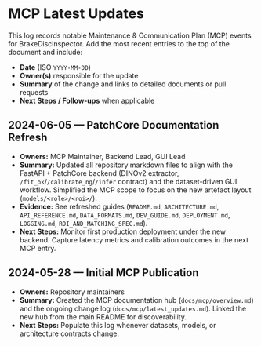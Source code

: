 # MCP Latest Updates

This log records notable Maintenance & Communication Plan (MCP) events for BrakeDiscInspector. Add the most recent entries to the top of the document and include:

- **Date** (ISO `YYYY-MM-DD`)
- **Owner(s)** responsible for the update
- **Summary** of the change and links to detailed documents or pull requests
- **Next Steps / Follow-ups** when applicable

## 2024-06-05 — PatchCore Documentation Refresh

- **Owners:** MCP Maintainer, Backend Lead, GUI Lead
- **Summary:** Updated all repository markdown files to align with the FastAPI + PatchCore backend (DINOv2 extractor, `/fit_ok`/`/calibrate_ng`/`/infer` contract) and the dataset-driven GUI workflow. Simplified the MCP scope to focus on the new artefact layout (`models/<role>/<roi>/`).
- **Evidence:** See refreshed guides (`README.md`, `ARCHITECTURE.md`, `API_REFERENCE.md`, `DATA_FORMATS.md`, `DEV_GUIDE.md`, `DEPLOYMENT.md`, `LOGGING.md`, `ROI_AND_MATCHING_SPEC.md`).
- **Next Steps:** Monitor first production deployment under the new backend. Capture latency metrics and calibration outcomes in the next MCP entry.

## 2024-05-28 — Initial MCP Publication

- **Owners:** Repository maintainers
- **Summary:** Created the MCP documentation hub (`docs/mcp/overview.md`) and the ongoing change log (`docs/mcp/latest_updates.md`). Linked the new hub from the main README for discoverability.
- **Next Steps:** Populate this log whenever datasets, models, or architecture contracts change.
